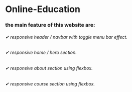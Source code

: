 # Online-Education
### the main feature of this website are:
###### ✔ responsive header / navbar with toggle menu bar effect.
###### ✔ responsive home / hero section.
###### ✔ responsive about section using flexbox.
###### ✔ responsive course section using flexbox.
